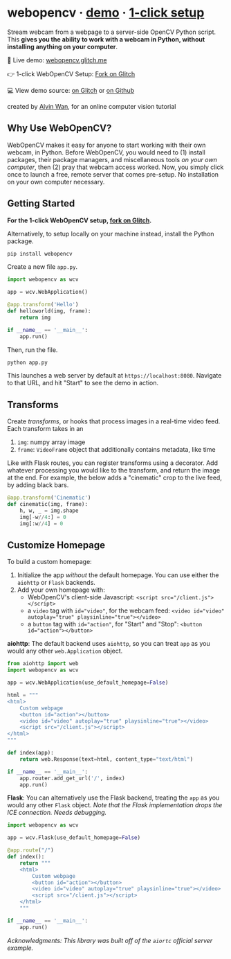 # webopencv &middot; [demo](https://webopencv.glitch.me) &middot; [1-click setup](https://glitch.com/edit/#!/remix/webopencv)
Stream webcam from a webpage to a server-side OpenCV Python script. This **gives you the ability to work with a webcam in Python, without installing anything on your computer**.

🎥 Live demo: [webopencv.glitch.me](https://webopencv.glitch.me)

👉 1-click WebOpenCV Setup: [Fork on Glitch](https://glitch.com/edit/#!/remix/webopencv)

💻 View demo source: [on Glitch](https://glitch.com/edit/#!/webopencv) or [on Github](https://github.com/alvinwan/webopencv/tree/main/demo)

created by [Alvin Wan](https://alvinwan.com), for an online computer vision tutorial

## Why Use WebOpenCV?

WebOpenCV makes it easy for anyone to start working with their own webcam, in Python. Before WebOpenCV, you would need to (1) install packages, their package managers, and miscellaneous tools *on your own computer*, then (2) pray that webcam access worked. Now, you simply click once to launch a free, remote server that comes pre-setup. No installation on your own computer necessary.

## Getting Started

**For the 1-click WebOpenCV setup, [fork on Glitch](https://glitch.com/edit/#!/remix/webopencv).**

Alternatively, to setup locally on your machine instead, install the Python package.

```bash
pip install webopencv
```

Create a new file `app.py`.

```python
import webopencv as wcv

app = wcv.WebApplication()

@app.transform('Hello')
def helloworld(img, frame):
    return img

if __name__ == '__main__':
    app.run()
```

Then, run the file.

```bash
python app.py
```

This launches a web server by default at `https://localhost:8080`. Navigate to that URL, and hit "Start" to see the demo in action.

## Transforms

Create *transforms*, or hooks that process images in a real-time video feed. Each transform takes in an

1. `img`: numpy array image
2. `frame`: `VideoFrame` object that additionally contains metadata, like time

Like with Flask routes, you can register transforms using a decorator. Add whatever processing you would like to the transform, and return the image at the end. For example, the below adds a "cinematic" crop to the live feed, by adding black bars.

```python
@app.transform('Cinematic')
def cinematic(img, frame):
    h, w, _ = img.shape
    img[-w//4:] = 0
    img[:w//4] = 0
```

## Customize Homepage

To build a custom homepage:

1. Initialize the app *without* the default homepage. You can use either the `aiohttp` or `Flask` backends.
2. Add your own homepage with:
    - WebOpenCV's client-side Javascript: `<script src="/client.js"></script>`
    - a `video` tag with `id="video"`, for the webcam feed: `<video id="video" autoplay="true" playsinline="true"></video>`
    - a `button` tag with `id="action"`, for "Start" and "Stop": `<button id="action"></button>` 

**aiohttp**: The default backend uses `aiohttp`, so you can treat `app` as you would any other `web.Application` object.

```python
from aiohttp import web
import webopencv as wcv

app = wcv.WebApplication(use_default_homepage=False)

html = """
<html>
    Custom webpage
    <button id="action"></button>
    <video id="video" autoplay="true" playsinline="true"></video>
    <script src="/client.js"></script>
</html>
"""

def index(app):
    return web.Response(text=html, content_type="text/html")

if __name__ == '__main__':
    app.router.add_get_url('/', index)
    app.run()
```

**Flask**: You can alternatively use the Flask backend, treating the `app` as you would any other `Flask` object. *Note that the Flask implementation drops the ICE connection. Needs debugging.*

```python
import webopencv as wcv

app = wcv.Flask(use_default_homepage=False)

@app.route("/")
def index():
    return """
    <html>
        Custom webpage
        <button id="action"></button>
        <video id="video" autoplay="true" playsinline="true"></video>
        <script src="/client.js"></script>
    </html>
    """

if __name__ == '__main__':
    app.run()
```

*Acknowledgments: This library was built off of the `aiortc` official server example.*
